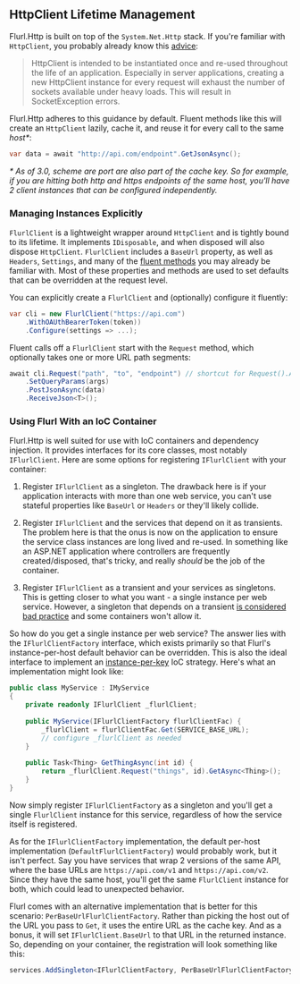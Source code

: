 ## HttpClient Lifetime Management

Flurl.Http is built on top of the `System.Net.Http` stack. If you're familiar with `HttpClient`, you probably already know this [advice](https://docs.microsoft.com/en-us/dotnet/api/system.net.http.httpclient#remarks):

> HttpClient is intended to be instantiated once and re-used throughout the life of an application. Especially in server applications, creating a new HttpClient instance for every request will exhaust the number of sockets available under heavy loads. This will result in SocketException errors.

Flurl.Http adheres to this guidance by default. Fluent methods like this will create an `HttpClient` lazily, cache it, and reuse it for every call to the same _host*_:

```c#
var data = await "http://api.com/endpoint".GetJsonAsync();
```

_* As of 3.0, scheme are port are also part of the cache key. So for example, if you are hitting both http and https endpoints of the same host, you'll have 2 client instances that can be configured independently._

### Managing Instances Explicitly

`FlurlClient` is a lightweight wrapper around `HttpClient` and is tightly bound to its lifetime. It implements `IDisposable`, and when disposed will also dispose `HttpClient`. `FlurlClient` includes a `BaseUrl` property, as well as `Headers`, `Settings`, and many of the [fluent methods](fluent-http) you may already be familiar with. Most of these properties and methods are used to set defaults that can be overridden at the request level.

You can explicitly create a `FlurlClient` and (optionally) configure it fluently:

```c#
var cli = new FlurlClient("https://api.com")
    .WithOAUthBearerToken(token))
    .Configure(settings => ...);
```

Fluent calls off a `FlurlClient` start with the `Request` method, which optionally takes one or more URL path segments:

```c#
await cli.Request("path", "to", "endpoint") // shortcut for Request().AppendPathSegments(...)
    .SetQueryParams(args)
    .PostJsonAsync(data)
    .ReceiveJson<T>();
```

### Using Flurl With an IoC Container

Flurl.Http is well suited for use with IoC containers and dependency injection. It provides interfaces for its core classes, most notably `IFlurlClient`. Here are some options for registering `IFlurlClient` with your container:

1. Register `IFlurlClient` as a singleton. The drawback here is if your application interacts with more than one web service, you can't use stateful properties like `BaseUrl` or `Headers` or they'll likely collide.

2. Register `IFlurlClient` and the services that depend on it as transients. The problem here is that the onus is now on the application to ensure the service class instances are long lived and re-used. In something like an ASP.NET application where controllers are frequently created/disposed, that's tricky, and really _should_ be the job of the container.

3. Register `IFlurlClient` as a transient and your services as singletons. This is getting closer to what you want - a single instance per web service. However, a singleton that depends on a transient [is considered bad practice](http://simpleinjector.readthedocs.io/en/latest/LifestyleMismatches.html) and some containers won't allow it.

So how do you get a single instance per web service? The answer lies with the `IFlurlClientFactory` interface, which exists primarily so that Flurl's instance-per-host default behavior can be overridden. This is also the ideal interface to implement an [instance-per-key](http://simpleinjector.readthedocs.io/en/latest/howto.html#resolve-instances-by-key) IoC strategy. Here's what an implementation might look like:

```c#
public class MyService : IMyService
{
    private readonly IFlurlClient _flurlClient;
    
    public MyService(IFlurlClientFactory flurlClientFac) {
        _flurlClient = flurlClientFac.Get(SERVICE_BASE_URL);
        // configure _flurlClient as needed
    }
    
    public Task<Thing> GetThingAsync(int id) {
        return _flurlClient.Request("things", id).GetAsync<Thing>();
    }
}
```

Now simply register `IFlurlClientFactory` as a singleton and you'll get a single `FlurlClient` instance for this service, regardless of how the service itself is registered.

As for the `IFlurlClientFactory` implementation, the default per-host implementation (`DefaultFlurlClientFactory`) would probably work, but it isn't perfect. Say you have services that wrap 2 versions of the same API, where the base URLs are `https://api.com/v1` and `https://api.com/v2`. Since they have the same host, you'll get the same `FlurlClient` instance for both, which could lead to unexpected behavior.

Flurl comes with an alternative implementation that is better for this scenario: `PerBaseUrlFlurlClientFactory`. Rather than picking the host out of the URL you pass to `Get`, it uses the entire URL as the cache key. And as a bonus, it will set `IFlurlClient.BaseUrl` to that URL in the returned instance. So, depending on your container, the registration will look something like this:

```c#
services.AddSingleton<IFlurlClientFactory, PerBaseUrlFlurlClientFactory>();
```

